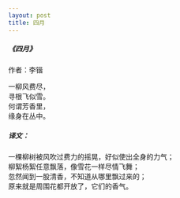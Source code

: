 ```yaml
---
layout: post
title: 四月
---
```


##### 《四月》     
作者：李锴  

一柳风费尽，  
寻根飞似雪。  
何谓芳香里，  
缘身在丛中。  

##### 译文：
一棵柳树被风吹过费力的摇晃，好似使出全身的力气；  
柳絮杨絮任意飘落，像雪花一样尽情飞舞；  
忽然闻到一股清香，不知道从哪里飘过来的；  
原来就是周围花都开放了，它们的香气。  
